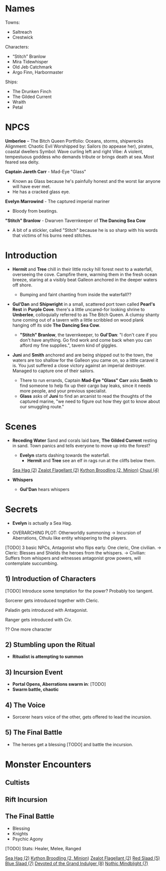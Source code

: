 # Names

Towns:
- Saltreach
- Crestwick

Characters:
- “Stitch” Branlow
- Mira Tidewhisper
- Old Jeb Catchmark
- Argo Finn, Harbormaster

Ships:
- The Drunken Finch
- The Gilded Current
- Wraith
- Petal

# NPCS

**Umberlee** – The Bitch Queen
    Portfolio: Oceans, storms, shipwrecks
    Alignment: Chaotic Evil
    Worshipped by: Sailors (to appease her), pirates, coastal dwellers
    Symbol: Wave curling left and right
    Vibe: A violent, tempestuous goddess who demands tribute or brings death at sea. Most feared sea deity.

**Captain Jareth Carr** - Mad-Eye "Glass"
  - Known as Glass because he's painfully honest and the worst liar anyone will have ever met.
  - He has a cracked glass eye.

**Evelyn Marrowind** - The captured imperial mariner
  - Bloody from beatings.

**"Stitch" Branlow** - Dwarven Tavernkeeper of **The Dancing Sea Cow**
  - A bit of a stickler, called "Stitch" because he is so sharp with his words that victims of his burns need stitches. 

# Introduction

- **Hermit** and **Tree** chill in their little rocky hill forest next to a waterfall, overseeing the cove.
Campfire there, warming them in the fresh ocean breeze, staring at a visibly beat Galleon anchored in the deeper waters off shore.
  - Bumping and faint chanting from inside the waterfall??
  
- **Gul'Dan** and **Shipwright** in a small, scattered port town called **Pearl's Rest** in **Purple Cove**. there's a little uncared-for looking shrine to **Umberlee**, colloquially referred to as The Bitch Queen. A clumsy shanty tune coming out of a tavern with a little scribbled on wood plank hanging off its side **The Dancing Sea Cow**.
  - **"Stitch" Branlow**, the tavernkeeper, to **Gul'Dan**: "I don't care if you don't have anything. Go find work and come back when you can afford my fine supplies.", tavern kind of giggles.

- **Juni** and **Smith** anchored and are being shipped out to the town, the waters are too shallow for the Galleon you came on, so a little caravel it is. You just suffered a close victory against an imperial destroyer. Managed to capture one of their sailors.
  - There to run errands, Captain **Mad-Eye "Glass" Carr** asks **Smith** to find someone to help fix up their cargo bay leaks, since it needs more people, and your previous specialist.
  - **Glass** asks of **Juni** to find an arcanist to read the thoughts of the captured marine, "we need to figure out how they got to know about our smuggling route." 


# Scenes

- **Receding Water**
  Sand and corals laid bare, **The Gilded Current** resting in sand.
  Town panics and tells everyone to move up into the forest?
  - **Evelyn** starts dashing towards the waterfall.
    - **Hermit** and **Tree** see an elf in rags run at the cliffs below them.


  [Sea Hag (2)](dm/monsters.md#sea-hag)
  [Zealot Flagellant (2)](dm/monsters.md#zealot-flagellant)
  [Kython Broodling (2, Minion)](dm/monsters.md#kython-broodling)
  [Chuul (4)](vault/dm/monsters.md#chuul)

- **Whispers** 
  - **Gul'Dan** hears whispers


# Secrets

- **Evelyn** is actually a Sea Hag.



- OVERARCHING PLOT:
  Otherworldly summoning ->
    Incursion of Aberrations, Cthulu like entity whispering to the players.

[TODO] 3 basic NPCs, Antagonist who flips early. One cleric, One civilian.
  -> Cleric: Blesses and Shields the heroes from the whispers.
  -> Civilian: Suffers from whispers and witnesses antagonist grow powers, will contemplate succumbing.

## 1) Introduction of Characters 

[TODO] Introduce some temptation for the power? Probably too tangent.

Sorcerer gets introduced together with Cleric.

Paladin gets introduced with Antagonist.

Ranger gets introduced with Civ.

?? One more character


## 2) Stumbling upon the Ritual

- **Ritualist is attempting to summon**

## 3) Incursion Event

- **Portal Opens, Aberrations swarm in**: [TODO]
- **Swarm battle, chaotic**

## 4) The Voice 

- Sorcerer hears voice of the other, gets offered to lead the incursion.


## 5) The Final Battle

- The heroes get a blessing [TODO] and battle the incursion.





# Monster Encounters
## Cultists

## Rift Incursion

## The Final Battle

- Blessing
- Knights
- Psychic Agony

[TODO] Stats: Healer, Melee, Ranged


[Sea Hag (2)](dm/monsters.md#sea-hag)
[Kython Broodling (2, Minion)](dm/monsters.md#kython-broodling)
[Zealot Flagellant (2)](dm/monsters.md#zealot-flagellant)
[Red Slaad (5)](dm/monsters.md#red-slaad)
[Blue Slaad (7)](dm/monsters.md#blue-slaad)
[Devoted of the Grand Indulger (8)](dm/monsters.md#devoted-of-the-grand-indulger)
[Nothic Mindblight (7)](dm/monsters.md#nothic-mindblight)

